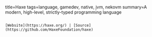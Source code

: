 title=Haxe
tags=language, gamedev, native, jvm, nekovm
summary=A modern, high-level, strictly-typed programming language
~~~~~~

[Website](https://haxe.org/) | [Source](https://github.com/HaxeFoundation/haxe) 

